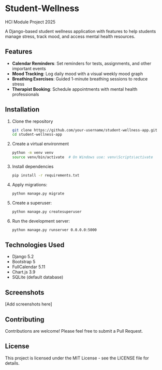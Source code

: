 # Student-Wellness
HCI Module Project 2025

A Django-based student wellness application with features to help students manage stress, track mood, and access mental health resources.

## Features

- **Calendar Reminders**: Set reminders for tests, assignments, and other important events
- **Mood Tracking**: Log daily mood with a visual weekly mood graph
- **Breathing Exercises**: Guided 1-minute breathing sessions to reduce stress
- **Therapist Booking**: Schedule appointments with mental health professionals

## Installation

1. Clone the repository
   ```bash
   git clone https://github.com/your-username/student-wellness-app.git
   cd student-wellness-app
   ```
2. Create a virtual environment
   ```bash
   python -m venv venv
   source venv/bin/activate  # On Windows use: venv\Scripts\activate
   ```
3. Install dependencies
   ```bash
   pip install -r requirements.txt
   ```
4. Apply migrations:
   ```bash
   python manage.py migrate
   ```
5. Create a superuser:
   ```bash
   python manage.py createsuperuser
   ```
6. Run the development server:
   ```bash
   python manage.py runserver 0.0.0.0:5000
   ```

## Technologies Used

- Django 5.2
- Bootstrap 5
- FullCalendar 5.11
- Chart.js 3.9
- SQLite (default database)

## Screenshots

[Add screenshots here]

## Contributing

Contributions are welcome! Please feel free to submit a Pull Request.

## License

This project is licensed under the MIT License - see the LICENSE file for details.